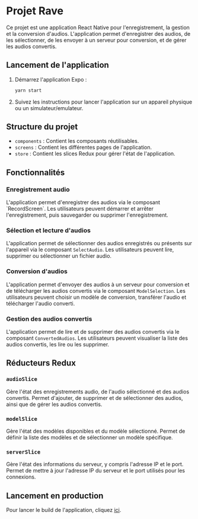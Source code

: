 
# Projet Rave

Ce projet est une application React Native pour l'enregistrement, la gestion et la conversion d'audios. L'application permet d'enregistrer des audios, de les sélectionner, de les envoyer à un serveur pour conversion, et de gérer les audios convertis.

## Lancement de l'application

1. Démarrez l'application Expo :

   ```bash
   yarn start
   ```

2. Suivez les instructions pour lancer l'application sur un appareil physique ou un simulateur/emulateur.

## Structure du projet

- `components` : Contient les composants réutilisables.
- `screens` : Contient les différentes pages de l'application.
- `store` : Contient les slices Redux pour gérer l'état de l'application.

## Fonctionnalités

### Enregistrement audio

L'application permet d'enregistrer des audios via le composant \`RecordScreen\`. Les utilisateurs peuvent démarrer et arrêter l'enregistrement, puis sauvegarder ou supprimer l'enregistrement.

### Sélection et lecture d'audios

L'application permet de sélectionner des audios enregistrés ou présents sur l'appareil via le composant `SelectAudio`. Les utilisateurs peuvent lire, supprimer ou sélectionner un fichier audio.

### Conversion d'audios

L'application permet d'envoyer des audios à un serveur pour conversion et de télécharger les audios convertis via le composant `ModelSelection`. Les utilisateurs peuvent choisir un modèle de conversion, transférer l'audio et télécharger l'audio converti.

### Gestion des audios convertis

L'application permet de lire et de supprimer des audios convertis via le composant `ConvertedAudios`. Les utilisateurs peuvent visualiser la liste des audios convertis, les lire ou les supprimer.

## Réducteurs Redux

### `audioSlice`

Gère l'état des enregistrements audio, de l'audio sélectionné et des audios convertis. Permet d'ajouter, de supprimer et de sélectionner des audios, ainsi que de gérer les audios convertis.

### `modelSlice`

Gère l'état des modèles disponibles et du modèle sélectionné. Permet de définir la liste des modèles et de sélectionner un modèle spécifique.

### `serverSlice`

Gère l'état des informations du serveur, y compris l'adresse IP et le port. Permet de mettre à jour l'adresse IP du serveur et le port utilisés pour les connexions.

## Lancement en production

Pour lancer le build de l'application, cliquez [ici](https://github.com/QuentinBoulay/rave/blob/master/eas-update.svg).




